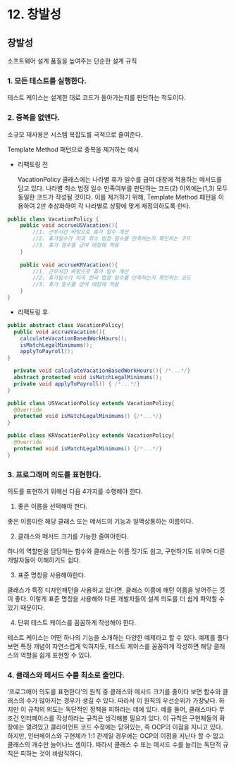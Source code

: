 # 12. 창발성

## 창발성

소프트웨어 설계 품질을 높여주는 단순한 설계 규칙

### 1. 모든 테스트를 실행한다.

테스트 케이스는 설계한 대로 코드가 돌아가는지를 판단하는 척도이다. 

### 2. 중복을 없앤다.

소규모 재사용은 시스템 복잡도를 극적으로 줄여준다. 

Template Method 패턴으로 중복을 제거하는 예시

- 리팩토링 전
    
    VacationPolicy 클래스에는 나라별 휴가 일수를 급여 대장에 적용하는 메서드를 담고 있다. 나라별 최소 법정 일수 만족여부를 판단하는 코드(2) 이외에는(1,3) 모두 동일한 코드가 작성될 것이다. 이를 제거하기 위해, Template Method 패턴을 이용하여 2만 추상화하여 각 나라별로 상황에 맞게 재정의하도록 한다.
    

```java
public class VacationPolicy {
	public void accrueUSVacation(){
		//1. 근무시간 바탕으로 휴가 일수 계산
		//2. 휴가일수가 미국 최소 법정 일수를 만족하는지 확인하는 코드
		//3. 휴가 일수를 급여 대장에 적용
	}
	
	public void accrueKRVacation(){
		//1. 근무시간 바탕으로 휴가 일수 계산
		//2. 휴가일수가 미국 한국 법정 일수를 만족하는지 확인하는 코드
		//3. 휴가 일수를 급여 대장에 적용
	}
}
```

- 리팩토링 후

```java
public abstract class VacationPolicy{
  public void accrueVacation(){
    calculateVacationBasedWorkHours();
    isMatchLegalMinimums();
    applyToPayroll();
}

  private void calculateVacationBasedWorkHours(){ /*...*/}
  abstract protected void isMatchLegalMinimums();
  private void applyToPayroll() { /*...*/}
}

public class USVacationPolicy extends VacationPolicy{
  @Override
  protected void isMatchLegalMinimums() {/*...*/}
}

public class KRVacationPolicy extends VacationPolicy{
  @Override
  protected void isMatchLegalMinimums() {/*...*/}
}
```

### 3. 프로그래머 의도를 표현한다.

의도를 표현하기 위해선 다음 4가지를 수행해야 한다.

1) 좋은 이름을 선택해야 한다.

좋은 이름이란 해당 클래스 또는 메서드의 기능과 일맥상통하는 이름이다. 

2) 클래스와 메서드 크기를 가능한 줄여야한다.

하나의 역할만을 담당하는 함수와 클래스는 이름 짓기도 쉽고, 구현하기도 쉬우며 다른 개발자들이 이해하기도 쉽다.

3) 표준 명칭을 사용해야한다.

클래스가 특정 디자인패턴을 사용하고 있다면, 클래스 이름에 패턴 이름을 넣어주는 것이 좋다. 이렇게 표준 명칭을 사용해야 다른 개발자들이 설계 의도를 더 쉽게 파악할 수 있기 때문이다. 

4) 단위 테스트 케이스를 꼼꼼하게 작성해야 한다.

테스트 케이스는 어떤 하나의 기능을 소개하는 다양한 예제라고 할 수 있다. 예제를 풀다보면 특정 개념이 자연스럽게 익혀지듯, 테스트 케이스를 꼼꼼하게 작성하면 해당 클래스의 역할을 쉽게 표현할 수 있다. 

### 4. 클래스와 메서드 수를 최소로 줄인다.

‘프로그매어 의도를 표현한다’의 원칙 중 클래스와 메서드 크기를 줄이다 보면 함수와 클래스의 수가 많아지는 경우가 생길 수 있다. 따라서 이 원칙의 우선순위가 가장낮다. 하지만 이 규칙의 의도는 독단적인 정책을 피하라는 데에 있다. 예를 들어, 클래스마다 무조건 인터페이스를 작성하라는 규칙은 생각해볼 필요가 있다. 이 규칙은 구현체들의 확장에는 열려있고 클라이언트 코드 수정에는 닫혀있는, 즉 OCP의 이점을 지니고 있다. 하지만, 인터페이스와 구현체가 1:1 관계일 경우에는 OCP의 이점을 지닌다 할 수 없고 클래스의 개수만 늘어나느 셈이다. 따라서 클래스 수 또는 메서드 수를 늘리는 독단적 규칙은 피하는 것이 바람직하다.

